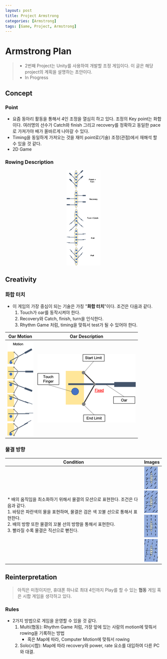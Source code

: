 ```yaml
---
layout: post
title: Project Armstrong
categories: [Armstrong]
tags: [Game, Project, Armstrong]
---
```

# Armstrong Plan

> * 2번째 Project는 Unity를 사용하여 개발할 조정 게임이다. 이 글은 해당 project의 계획을 설명하는 초안이다.
> * In Progress

## Concept

### Point

* 요즘 동아리 활동을 통해서 4인 조정을 열심히 하고 있다. 조정의 Key point는 화합이다. 여러명의 선수가 Catch와 finish 그리고 recovery를 정확하고 동일한 pace로 가져가야 배가 올바르게 나아갈 수 있다.
* Timing을 동일하게 가져오는 것을 재미 point로(기술) 조정(관점)에서 재해석 할 수 있을 것 같다.
* 2D Game

### Rowing Description

<center>
	<img src="/images/project_images/Armstrong/armstrong_explaination.png" style="zoom:30%;" />
</center>

## Creativity

### 화합 터치

* 이 게임의 가장 중심이 되는 기술은 가칭 "**화합 터치**"이다. 조건은 다음과 같다.
  1. Touch가 oar를 동작시켜야 한다.
  2. Recovery와 Catch, finish, turn을 인식한다.
  3. Rhythm Game 처럼, timing을 맞춰서 test가 될 수 있어야 한다.

| Oar Motion                                                   | Oar Description                                              |
| ------------------------------------------------------------ | ------------------------------------------------------------ |
| <img src="/images/project_images/Armstrong/armstrong_oarMotion.png" alt="armstrong_explaination" style="zoom:30%;" /> | <img src="/images/project_images/Armstrong/armstrong_oarDescription.png" alt="armstrong_explaination" style="zoom:50%;" /> |



### 물결 방향

| Condition                                                    | Images                                                       |
| ------------------------------------------------------------ | ------------------------------------------------------------ |
| * 배의 움직임을 최소화하기 위해서 물결의 모션으로 표현한다. 조건은 다음과 같다.<br/><tab>1. 바탕은 파란색의 물을 표현하며, 물결은 검은 색 꼬불 선으로 통해서 표현한다.<br/><tab>2. 배의 방향 또한 물결의 꼬불 선의 방향을 통해서 표현한다.<br/><tab>3. 빨라질 수록 물결은 직선으로 뻗친다. | <img src="/images/project_images/Armstrong/armstrong_WaterWave.png" alt="armstrong_WaterWave" style="zoom:30%;" /> |

## Reinterpretation

> 아직은 미정이지만, 휴대폰 하나로 최대 4인까지 Play를 할 수 있는 **협동** 게임 혹은 시합 게임을 생각하고 있다.

### Rules

* 2가지 방법으로 게임을 운영할 수 있을 것 같다.
  1. Multi(협동): Rhythm Game 처럼, 가장 앞에 있는 사람의 motion에 맞춰서 rowing을 기록하는 방법
     * 혹은 Map에 따라, Computer Motion에 맞춰서 rowing
  2. Solo(시합): Map에 따라  recovery와 power, rate 요소를 대입하여 다른 PC와 대결.